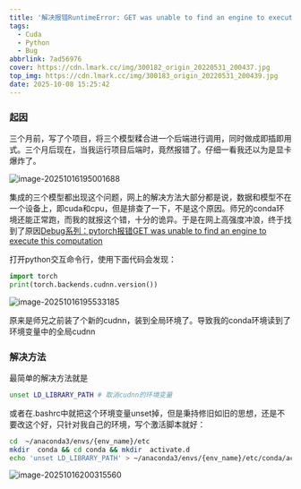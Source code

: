 ```yaml
---
title: '解决报错RuntimeError: GET was unable to find an engine to execute this computation'
tags:
  - Cuda
  - Python
  - Bug
abbrlink: 7ad56976
cover: https://cdn.lmark.cc/img/300182_origin_20220531_200437.jpg
top_img: https://cdn.lmark.cc/img/300183_origin_20220531_200439.jpg
date: 2025-10-08 15:25:42
---
```




### 起因

三个月前，写了个项目，将三个模型糅合进一个后端进行调用，同时做成即插即用式。三个月后现在，当我运行项目后端时，竟然报错了。仔细一看我还以为是显卡爆炸了。

![image-20251016195001688](https://cdn.lmark.cc/img/image-20251016195001688.png)

集成的三个模型都出现这个问题，网上的解决方法大部分都是说，数据和模型不在一个设备上，即cuda和cpu，但是排查了一下，不是这个原因。师兄的conda环境还能正常跑，而我的就报这个错，十分的诡异。于是在网上高强度冲浪，终于找到了原因[Debug系列：pytorch报错GET was unable to find an engine to execute this computation](https://blog.yuruid.com/post/d784ea82-1f2e-425b-b43e-5fc62f1bc957/)

打开python交互命令行，使用下面代码会发现：

```python
import torch 
print(torch.backends.cudnn.version())
```

![image-20251016195533185](https://cdn.lmark.cc/img/image-20251016195533185.png)

原来是师兄之前装了个新的cudnn，装到全局环境了。导致我的conda环境读到了环境变量中的全局cudnn

### 解决方法

最简单的解决方法就是 

```bash
unset LD_LIBRARY_PATH # 取消cudnn的环境变量
```

或者在.bashrc中就把这个环境变量unset掉，但是秉持修旧如旧的思想，还是不要改这个好，只针对我自己的环境，写个激活脚本就好：

```bash
cd  ~/anaconda3/envs/{env_name}/etc
mkdir  conda && cd conda && mkdir  activate.d 
echo 'unset LD_LIBRARY_PATH' > ~/anaconda3/envs/{env_name}/etc/conda/activate.d/env_vars.sh
```

![image-20251016200315560](https://cdn.lmark.cc/img/image-20251016200315560.png)
